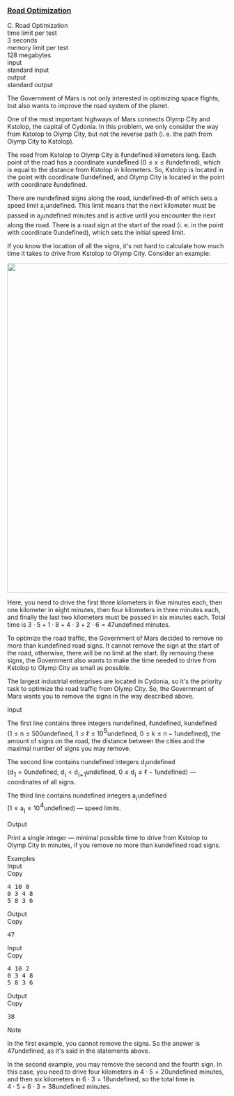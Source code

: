 <h3><a href="https://codeforces.com/contest/1625/problem/C" target="_blank" rel="noopener noreferrer">Road Optimization</a></h3>
<div class="header"><div class="title">C. Road Optimization</div><div class="time-limit"><div class="property-title">time limit per test</div>3 seconds</div><div class="memory-limit"><div class="property-title">memory limit per test</div>128 megabytes</div><div class="input-file input-standard"><div class="property-title">input</div>standard input</div><div class="output-file output-standard"><div class="property-title">output</div>standard output</div></div><div><p>The Government of Mars is not only interested in optimizing space flights, but also wants to improve the road system of the planet.</p><p>One of the most important highways of Mars connects Olymp City and Kstolop, the capital of Cydonia. In this problem, we only consider the way from Kstolop to Olymp City, but not the reverse path (i.&nbsp;e. the path from Olymp City to Kstolop).</p><p>The road from Kstolop to Olymp City is <span class="MathJax_Preview" style="color: inherit;"><span class="MJXp-math" id="MJXp-Span-1"><span class="MJXp-mi MJXp-italic" id="MJXp-Span-2">ℓ</span></span></span><span class="MathJax MathJax_Processed" id="MathJax-Element-1-Frame" tabindex="0" style=""><nobr><span class="math" id="MathJax-Span-1"><span style="display: inline-block; position: relative; width: 0em; height: 0px; font-size: 122%;"><span style="position: absolute;"><span class="mrow" id="MathJax-Span-2"><span class="mi" id="MathJax-Span-3" style="font-family: MathJax_Main;">ℓ</span></span></span></span></span></nobr></span>undefined kilometers long. Each point of the road has a coordinate <span class="MathJax_Preview" style="color: inherit;"><span class="MJXp-math" id="MJXp-Span-3"><span class="MJXp-mi MJXp-italic" id="MJXp-Span-4">x</span></span></span><span class="MathJax MathJax_Processing" id="MathJax-Element-2-Frame" tabindex="0"></span>undefined (<span class="MathJax_Preview" style="color: inherit;"><span class="MJXp-math" id="MJXp-Span-5"><span class="MJXp-mn" id="MJXp-Span-6">0</span><span class="MJXp-mo" id="MJXp-Span-7" style="margin-left: 0.333em; margin-right: 0.333em;">≤</span><span class="MJXp-mi MJXp-italic" id="MJXp-Span-8">x</span><span class="MJXp-mo" id="MJXp-Span-9" style="margin-left: 0.333em; margin-right: 0.333em;">≤</span><span class="MJXp-mi MJXp-italic" id="MJXp-Span-10">ℓ</span></span></span><span class="MathJax MathJax_Processing" id="MathJax-Element-3-Frame" tabindex="0"></span>undefined), which is equal to the distance from Kstolop in kilometers. So, Kstolop is located in the point with coordinate <span class="MathJax_Preview" style="color: inherit;"><span class="MJXp-math" id="MJXp-Span-11"><span class="MJXp-mn" id="MJXp-Span-12">0</span></span></span><span class="MathJax MathJax_Processing" id="MathJax-Element-4-Frame" tabindex="0"></span>undefined, and Olymp City is located in the point with coordinate <span class="MathJax_Preview" style="color: inherit;"><span class="MJXp-math" id="MJXp-Span-13"><span class="MJXp-mi MJXp-italic" id="MJXp-Span-14">ℓ</span></span></span><span class="MathJax MathJax_Processing" id="MathJax-Element-5-Frame" tabindex="0"></span>undefined.</p><p>There are <span class="MathJax_Preview" style="color: inherit;"><span class="MJXp-math" id="MJXp-Span-15"><span class="MJXp-mi MJXp-italic" id="MJXp-Span-16">n</span></span></span><span class="MathJax MathJax_Processing" id="MathJax-Element-6-Frame" tabindex="0"></span>undefined signs along the road, <span class="MathJax_Preview" style="color: inherit;"><span class="MJXp-math" id="MJXp-Span-17"><span class="MJXp-mi MJXp-italic" id="MJXp-Span-18">i</span></span></span><span class="MathJax MathJax_Processing" id="MathJax-Element-7-Frame" tabindex="0"></span>undefined-th of which sets a speed limit <span class="MathJax_Preview" style="color: inherit;"><span class="MJXp-math" id="MJXp-Span-19"><span class="MJXp-msubsup" id="MJXp-Span-20"><span class="MJXp-mi MJXp-italic" id="MJXp-Span-21" style="margin-right: 0.05em;">a</span><span class="MJXp-mi MJXp-italic MJXp-script" id="MJXp-Span-22" style="vertical-align: -0.4em;">i</span></span></span></span><span class="MathJax MathJax_Processing" id="MathJax-Element-8-Frame" tabindex="0"></span>undefined. This limit means that the next kilometer must be passed in <span class="MathJax_Preview" style="color: inherit;"><span class="MJXp-math" id="MJXp-Span-23"><span class="MJXp-msubsup" id="MJXp-Span-24"><span class="MJXp-mi MJXp-italic" id="MJXp-Span-25" style="margin-right: 0.05em;">a</span><span class="MJXp-mi MJXp-italic MJXp-script" id="MJXp-Span-26" style="vertical-align: -0.4em;">i</span></span></span></span><span class="MathJax MathJax_Processing" id="MathJax-Element-9-Frame" tabindex="0"></span>undefined minutes and is active until you encounter the next along the road. There is a road sign at the start of the road (i.&nbsp;e. in the point with coordinate <span class="MathJax_Preview" style="color: inherit;"><span class="MJXp-math" id="MJXp-Span-27"><span class="MJXp-mn" id="MJXp-Span-28">0</span></span></span><span class="MathJax MathJax_Processing" id="MathJax-Element-10-Frame" tabindex="0"></span>undefined), which sets the initial speed limit.</p><p>If you know the location of all the signs, it's not hard to calculate how much time it takes to drive from Kstolop to Olymp City. Consider an example:</p><center> <img class="tex-graphics" src="https://espresso.codeforces.com/41a5e5b0a30f71fb54feb75410b62f72718c031c.png" style="max-width: 100.0%;max-height: 100.0%;" width="756px"> </center><p>Here, you need to drive the first three kilometers in five minutes each, then one kilometer in eight minutes, then four kilometers in three minutes each, and finally the last two kilometers must be passed in six minutes each. Total time is <span class="MathJax_Preview" style="color: inherit;"><span class="MJXp-math" id="MJXp-Span-29"><span class="MJXp-mn" id="MJXp-Span-30">3</span><span class="MJXp-mo" id="MJXp-Span-31" style="margin-left: 0.267em; margin-right: 0.267em;">⋅</span><span class="MJXp-mn" id="MJXp-Span-32">5</span><span class="MJXp-mo" id="MJXp-Span-33" style="margin-left: 0.267em; margin-right: 0.267em;">+</span><span class="MJXp-mn" id="MJXp-Span-34">1</span><span class="MJXp-mo" id="MJXp-Span-35" style="margin-left: 0.267em; margin-right: 0.267em;">⋅</span><span class="MJXp-mn" id="MJXp-Span-36">8</span><span class="MJXp-mo" id="MJXp-Span-37" style="margin-left: 0.267em; margin-right: 0.267em;">+</span><span class="MJXp-mn" id="MJXp-Span-38">4</span><span class="MJXp-mo" id="MJXp-Span-39" style="margin-left: 0.267em; margin-right: 0.267em;">⋅</span><span class="MJXp-mn" id="MJXp-Span-40">3</span><span class="MJXp-mo" id="MJXp-Span-41" style="margin-left: 0.267em; margin-right: 0.267em;">+</span><span class="MJXp-mn" id="MJXp-Span-42">2</span><span class="MJXp-mo" id="MJXp-Span-43" style="margin-left: 0.267em; margin-right: 0.267em;">⋅</span><span class="MJXp-mn" id="MJXp-Span-44">6</span><span class="MJXp-mo" id="MJXp-Span-45" style="margin-left: 0.333em; margin-right: 0.333em;">=</span><span class="MJXp-mn" id="MJXp-Span-46">47</span></span></span><span class="MathJax MathJax_Processing" id="MathJax-Element-11-Frame" tabindex="0"></span>undefined minutes.</p><p>To optimize the road traffic, the Government of Mars decided to remove no more than <span class="MathJax_Preview" style="color: inherit;"><span class="MJXp-math" id="MJXp-Span-47"><span class="MJXp-mi MJXp-italic" id="MJXp-Span-48">k</span></span></span><span class="MathJax MathJax_Processing" id="MathJax-Element-12-Frame" tabindex="0"></span>undefined road signs. It cannot remove the sign at the start of the road, otherwise, there will be no limit at the start. By removing these signs, the Government also wants to make the time needed to drive from Kstolop to Olymp City as small as possible.</p><p>The largest industrial enterprises are located in Cydonia, so it's the priority task to optimize the road traffic from Olymp City. So, the Government of Mars wants you to remove the signs in the way described above.</p></div><div class="input-specification"><div class="section-title">Input</div><p>The first line contains three integers <span class="MathJax_Preview" style="color: inherit;"><span class="MJXp-math" id="MJXp-Span-49"><span class="MJXp-mi MJXp-italic" id="MJXp-Span-50">n</span></span></span><span class="MathJax MathJax_Processing" id="MathJax-Element-13-Frame" tabindex="0"></span>undefined, <span class="MathJax_Preview" style="color: inherit;"><span class="MJXp-math" id="MJXp-Span-51"><span class="MJXp-mi MJXp-italic" id="MJXp-Span-52">ℓ</span></span></span><span class="MathJax MathJax_Processing" id="MathJax-Element-14-Frame" tabindex="0"></span>undefined, <span class="MathJax_Preview" style="color: inherit;"><span class="MJXp-math" id="MJXp-Span-53"><span class="MJXp-mi MJXp-italic" id="MJXp-Span-54">k</span></span></span><span class="MathJax MathJax_Processing" id="MathJax-Element-15-Frame" tabindex="0"></span>undefined (<span class="MathJax_Preview" style="color: inherit;"><span class="MJXp-math" id="MJXp-Span-55"><span class="MJXp-mn" id="MJXp-Span-56">1</span><span class="MJXp-mo" id="MJXp-Span-57" style="margin-left: 0.333em; margin-right: 0.333em;">≤</span><span class="MJXp-mi MJXp-italic" id="MJXp-Span-58">n</span><span class="MJXp-mo" id="MJXp-Span-59" style="margin-left: 0.333em; margin-right: 0.333em;">≤</span><span class="MJXp-mn" id="MJXp-Span-60">500</span></span></span><span class="MathJax MathJax_Processing" id="MathJax-Element-16-Frame" tabindex="0"></span>undefined, <span class="MathJax_Preview" style="color: inherit;"><span class="MJXp-math" id="MJXp-Span-61"><span class="MJXp-mn" id="MJXp-Span-62">1</span><span class="MJXp-mo" id="MJXp-Span-63" style="margin-left: 0.333em; margin-right: 0.333em;">≤</span><span class="MJXp-mi MJXp-italic" id="MJXp-Span-64">ℓ</span><span class="MJXp-mo" id="MJXp-Span-65" style="margin-left: 0.333em; margin-right: 0.333em;">≤</span><span class="MJXp-msubsup" id="MJXp-Span-66"><span class="MJXp-mn" id="MJXp-Span-67" style="margin-right: 0.05em;">10</span><span class="MJXp-mn MJXp-script" id="MJXp-Span-68" style="vertical-align: 0.5em;">5</span></span></span></span><span class="MathJax MathJax_Processing" id="MathJax-Element-17-Frame" tabindex="0"></span>undefined, <span class="MathJax_Preview" style="color: inherit;"><span class="MJXp-math" id="MJXp-Span-69"><span class="MJXp-mn" id="MJXp-Span-70">0</span><span class="MJXp-mo" id="MJXp-Span-71" style="margin-left: 0.333em; margin-right: 0.333em;">≤</span><span class="MJXp-mi MJXp-italic" id="MJXp-Span-72">k</span><span class="MJXp-mo" id="MJXp-Span-73" style="margin-left: 0.333em; margin-right: 0.333em;">≤</span><span class="MJXp-mi MJXp-italic" id="MJXp-Span-74">n</span><span class="MJXp-mo" id="MJXp-Span-75" style="margin-left: 0.267em; margin-right: 0.267em;">−</span><span class="MJXp-mn" id="MJXp-Span-76">1</span></span></span><span class="MathJax MathJax_Processing" id="MathJax-Element-18-Frame" tabindex="0"></span>undefined), the amount of signs on the road, the distance between the cities and the maximal number of signs you may remove.</p><p>The second line contains <span class="MathJax_Preview" style="color: inherit;"><span class="MJXp-math" id="MJXp-Span-77"><span class="MJXp-mi MJXp-italic" id="MJXp-Span-78">n</span></span></span><span class="MathJax MathJax_Processing" id="MathJax-Element-19-Frame" tabindex="0"></span>undefined integers <span class="MathJax_Preview" style="color: inherit;"><span class="MJXp-math" id="MJXp-Span-79"><span class="MJXp-msubsup" id="MJXp-Span-80"><span class="MJXp-mi MJXp-italic" id="MJXp-Span-81" style="margin-right: 0.05em;">d</span><span class="MJXp-mi MJXp-italic MJXp-script" id="MJXp-Span-82" style="vertical-align: -0.4em;">i</span></span></span></span><span class="MathJax MathJax_Processing" id="MathJax-Element-20-Frame" tabindex="0"></span>undefined (<span class="MathJax_Preview" style="color: inherit;"><span class="MJXp-math" id="MJXp-Span-83"><span class="MJXp-msubsup" id="MJXp-Span-84"><span class="MJXp-mi MJXp-italic" id="MJXp-Span-85" style="margin-right: 0.05em;">d</span><span class="MJXp-mn MJXp-script" id="MJXp-Span-86" style="vertical-align: -0.4em;">1</span></span><span class="MJXp-mo" id="MJXp-Span-87" style="margin-left: 0.333em; margin-right: 0.333em;">=</span><span class="MJXp-mn" id="MJXp-Span-88">0</span></span></span><span class="MathJax MathJax_Processing" id="MathJax-Element-21-Frame" tabindex="0"></span>undefined, <span class="MathJax_Preview" style="color: inherit;"><span class="MJXp-math" id="MJXp-Span-89"><span class="MJXp-msubsup" id="MJXp-Span-90"><span class="MJXp-mi MJXp-italic" id="MJXp-Span-91" style="margin-right: 0.05em;">d</span><span class="MJXp-mi MJXp-italic MJXp-script" id="MJXp-Span-92" style="vertical-align: -0.4em;">i</span></span><span class="MJXp-mo" id="MJXp-Span-93" style="margin-left: 0.333em; margin-right: 0.333em;">&lt;</span><span class="MJXp-msubsup" id="MJXp-Span-94"><span class="MJXp-mi MJXp-italic" id="MJXp-Span-95" style="margin-right: 0.05em;">d</span><span class="MJXp-mrow MJXp-script" id="MJXp-Span-96" style="vertical-align: -0.4em;"><span class="MJXp-mi MJXp-italic" id="MJXp-Span-97">i</span><span class="MJXp-mo" id="MJXp-Span-98">+</span><span class="MJXp-mn" id="MJXp-Span-99">1</span></span></span></span></span><span class="MathJax MathJax_Processing" id="MathJax-Element-22-Frame" tabindex="0"></span>undefined, <span class="MathJax_Preview" style="color: inherit;"><span class="MJXp-math" id="MJXp-Span-100"><span class="MJXp-mn" id="MJXp-Span-101">0</span><span class="MJXp-mo" id="MJXp-Span-102" style="margin-left: 0.333em; margin-right: 0.333em;">≤</span><span class="MJXp-msubsup" id="MJXp-Span-103"><span class="MJXp-mi MJXp-italic" id="MJXp-Span-104" style="margin-right: 0.05em;">d</span><span class="MJXp-mi MJXp-italic MJXp-script" id="MJXp-Span-105" style="vertical-align: -0.4em;">i</span></span><span class="MJXp-mo" id="MJXp-Span-106" style="margin-left: 0.333em; margin-right: 0.333em;">≤</span><span class="MJXp-mi MJXp-italic" id="MJXp-Span-107">ℓ</span><span class="MJXp-mo" id="MJXp-Span-108" style="margin-left: 0.267em; margin-right: 0.267em;">−</span><span class="MJXp-mn" id="MJXp-Span-109">1</span></span></span><span class="MathJax MathJax_Processing" id="MathJax-Element-23-Frame" tabindex="0"></span>undefined) — coordinates of all signs.</p><p>The third line contains <span class="MathJax_Preview" style="color: inherit;"><span class="MJXp-math" id="MJXp-Span-110"><span class="MJXp-mi MJXp-italic" id="MJXp-Span-111">n</span></span></span><span class="MathJax MathJax_Processing" id="MathJax-Element-24-Frame" tabindex="0"></span>undefined integers <span class="MathJax_Preview" style="color: inherit;"><span class="MJXp-math" id="MJXp-Span-112"><span class="MJXp-msubsup" id="MJXp-Span-113"><span class="MJXp-mi MJXp-italic" id="MJXp-Span-114" style="margin-right: 0.05em;">a</span><span class="MJXp-mi MJXp-italic MJXp-script" id="MJXp-Span-115" style="vertical-align: -0.4em;">i</span></span></span></span><span class="MathJax MathJax_Processing" id="MathJax-Element-25-Frame" tabindex="0"></span>undefined (<span class="MathJax_Preview" style="color: inherit;"><span class="MJXp-math" id="MJXp-Span-116"><span class="MJXp-mn" id="MJXp-Span-117">1</span><span class="MJXp-mo" id="MJXp-Span-118" style="margin-left: 0.333em; margin-right: 0.333em;">≤</span><span class="MJXp-msubsup" id="MJXp-Span-119"><span class="MJXp-mi MJXp-italic" id="MJXp-Span-120" style="margin-right: 0.05em;">a</span><span class="MJXp-mi MJXp-italic MJXp-script" id="MJXp-Span-121" style="vertical-align: -0.4em;">i</span></span><span class="MJXp-mo" id="MJXp-Span-122" style="margin-left: 0.333em; margin-right: 0.333em;">≤</span><span class="MJXp-msubsup" id="MJXp-Span-123"><span class="MJXp-mn" id="MJXp-Span-124" style="margin-right: 0.05em;">10</span><span class="MJXp-mn MJXp-script" id="MJXp-Span-125" style="vertical-align: 0.5em;">4</span></span></span></span><span class="MathJax MathJax_Processing" id="MathJax-Element-26-Frame" tabindex="0"></span>undefined) — speed limits.</p></div><div class="output-specification"><div class="section-title">Output</div><p>Print a single integer — minimal possible time to drive from Kstolop to Olymp City in minutes, if you remove no more than <span class="MathJax_Preview" style="color: inherit;"><span class="MJXp-math" id="MJXp-Span-126"><span class="MJXp-mi MJXp-italic" id="MJXp-Span-127">k</span></span></span><span class="MathJax MathJax_Processing" id="MathJax-Element-27-Frame" tabindex="0"></span>undefined road signs.</p></div><div class="sample-tests"><div class="section-title">Examples</div><div class="sample-test"><div class="input"><div class="title">Input<div title="Copy" data-clipboard-target="#id00967326900873323" id="id0005725906021073435" class="input-output-copier">Copy</div></div><pre id="id00967326900873323">4 10 0
0 3 4 8
5 8 3 6
</pre></div><div class="output"><div class="title">Output<div title="Copy" data-clipboard-target="#id006300127917252492" id="id0022285694951543067" class="input-output-copier">Copy</div></div><pre id="id006300127917252492">47
</pre></div><div class="input"><div class="title">Input<div title="Copy" data-clipboard-target="#id0010698455718870081" id="id001486324092305087" class="input-output-copier">Copy</div></div><pre id="id0010698455718870081">4 10 2
0 3 4 8
5 8 3 6
</pre></div><div class="output"><div class="title">Output<div title="Copy" data-clipboard-target="#id003069060388932835" id="id0009374016494766335" class="input-output-copier">Copy</div></div><pre id="id003069060388932835">38
</pre></div></div></div><div class="note"><div class="section-title">Note</div><p>In the first example, you cannot remove the signs. So the answer is <span class="MathJax_Preview" style="color: inherit;"><span class="MJXp-math" id="MJXp-Span-128"><span class="MJXp-mn" id="MJXp-Span-129">47</span></span></span><span class="MathJax MathJax_Processing" id="MathJax-Element-28-Frame" tabindex="0"></span>undefined, as it's said in the statements above.</p><p>In the second example, you may remove the second and the fourth sign. In this case, you need to drive four kilometers in <span class="MathJax_Preview" style="color: inherit;"><span class="MJXp-math" id="MJXp-Span-130"><span class="MJXp-mn" id="MJXp-Span-131">4</span><span class="MJXp-mo" id="MJXp-Span-132" style="margin-left: 0.267em; margin-right: 0.267em;">⋅</span><span class="MJXp-mn" id="MJXp-Span-133">5</span><span class="MJXp-mo" id="MJXp-Span-134" style="margin-left: 0.333em; margin-right: 0.333em;">=</span><span class="MJXp-mn" id="MJXp-Span-135">20</span></span></span><span class="MathJax MathJax_Processing" id="MathJax-Element-29-Frame" tabindex="0"></span>undefined minutes, and then six kilometers in <span class="MathJax_Preview" style="color: inherit;"><span class="MJXp-math" id="MJXp-Span-136"><span class="MJXp-mn" id="MJXp-Span-137">6</span><span class="MJXp-mo" id="MJXp-Span-138" style="margin-left: 0.267em; margin-right: 0.267em;">⋅</span><span class="MJXp-mn" id="MJXp-Span-139">3</span><span class="MJXp-mo" id="MJXp-Span-140" style="margin-left: 0.333em; margin-right: 0.333em;">=</span><span class="MJXp-mn" id="MJXp-Span-141">18</span></span></span><span class="MathJax MathJax_Processing" id="MathJax-Element-30-Frame" tabindex="0"></span>undefined, so the total time is <span class="MathJax_Preview" style="color: inherit;"><span class="MJXp-math" id="MJXp-Span-142"><span class="MJXp-mn" id="MJXp-Span-143">4</span><span class="MJXp-mo" id="MJXp-Span-144" style="margin-left: 0.267em; margin-right: 0.267em;">⋅</span><span class="MJXp-mn" id="MJXp-Span-145">5</span><span class="MJXp-mo" id="MJXp-Span-146" style="margin-left: 0.267em; margin-right: 0.267em;">+</span><span class="MJXp-mn" id="MJXp-Span-147">6</span><span class="MJXp-mo" id="MJXp-Span-148" style="margin-left: 0.267em; margin-right: 0.267em;">⋅</span><span class="MJXp-mn" id="MJXp-Span-149">3</span><span class="MJXp-mo" id="MJXp-Span-150" style="margin-left: 0.333em; margin-right: 0.333em;">=</span><span class="MJXp-mn" id="MJXp-Span-151">38</span></span></span><span class="MathJax MathJax_Processing" id="MathJax-Element-31-Frame" tabindex="0"></span>undefined minutes.</p></div>